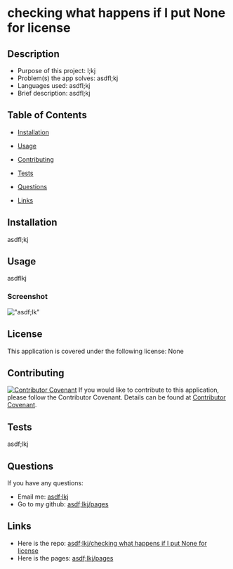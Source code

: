 # checking what happens if I put None for license



## Description

- Purpose of this project: l;kj
- Problem(s) the app solves: asdfl;kj
- Languages used: asdfl;kj
- Brief description: asdfl;kj

## Table of Contents

- [Installation](#installation)
- [Usage](#usage)

- [Contributing](#contributing)
- [Tests](#tests)
- [Questions](#questions)
- [Links](#links)

## Installation

asdfl;kj

## Usage

asdflkj

### Screenshot

!["asdf;lk"](asdflkj)

## License

This application is covered under the following license: None

## Contributing

[![Contributor Covenant](https://img.shields.io/badge/Contributor%20Covenant-2.1-4baaaa.svg)](code_of_conduct.md)
If you would like to contribute to this application, please follow the Contributor Covenant.
Details can be found at [Contributor Covenant](https://www.contributor-covenant.org/).


## Tests

asdf;lkj

## Questions



If you have any questions:

- Email me: [asdf;lkj](mailto:asdf;lkj)
- Go to my github: [asdf;lkj/pages](https://github.com/asdf;lkj)

## Links

- Here is the repo: [asdf;lkj/checking what happens if I put None for license](asdf;lkj)
- Here is the pages: [asdf;lkj/pages](asdf;lkj)
